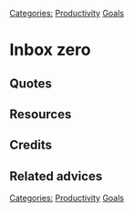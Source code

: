 [Categories:](../Categories/index.md) [Productivity](../Categories/Productivity.md) [Goals](../Categories/Goals.md)
# Inbox zero

## Quotes

## Resources

## Credits

## Related advices

[Categories:](../Categories/index.md) [Productivity](../Categories/Productivity.md) [Goals](../Categories/Goals.md)